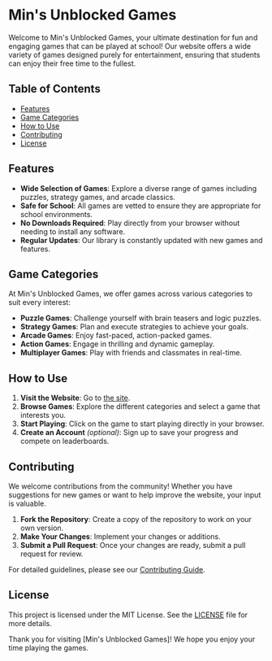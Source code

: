 # Min's Unblocked Games

Welcome to Min's Unblocked Games, your ultimate destination for fun and engaging games that can be played at school! Our website offers a wide variety of games designed purely for entertainment, ensuring that students can enjoy their free time to the fullest.

## Table of Contents

- [Features](#features)
- [Game Categories](#game-categories)
- [How to Use](#how-to-use)
- [Contributing](#contributing)
- [License](#license)

## Features

- **Wide Selection of Games**: Explore a diverse range of games including puzzles, strategy games, and arcade classics.
- **Safe for School**: All games are vetted to ensure they are appropriate for school environments.
- **No Downloads Required**: Play directly from your browser without needing to install any software.
- **Regular Updates**: Our library is constantly updated with new games and features.

## Game Categories

At Min's Unblocked Games, we offer games across various categories to suit every interest:

- **Puzzle Games**: Challenge yourself with brain teasers and logic puzzles.
- **Strategy Games**: Plan and execute strategies to achieve your goals.
- **Arcade Games**: Enjoy fast-paced, action-packed games.
- **Action Games**: Engage in thrilling and dynamic gameplay.
- **Multiplayer Games**: Play with friends and classmates in real-time.

## How to Use

1. **Visit the Website**: Go to [the site](https://drivemins.github.io).
2. **Browse Games**: Explore the different categories and select a game that interests you.
3. **Start Playing**: Click on the game to start playing directly in your browser.
4. **Create an Account** *(optional)*: Sign up to save your progress and compete on leaderboards.

## Contributing

We welcome contributions from the community! Whether you have suggestions for new games or want to help improve the website, your input is valuable.

1. **Fork the Repository**: Create a copy of the repository to work on your own version.
2. **Make Your Changes**: Implement your changes or additions.
3. **Submit a Pull Request**: Once your changes are ready, submit a pull request for review.

For detailed guidelines, please see our [Contributing Guide](CONTRIBUTING.md).

## License

This project is licensed under the MIT License. See the [LICENSE](LICENSE) file for more details.

Thank you for visiting [Min's Unblocked Games]! We hope you enjoy your time playing the games.
